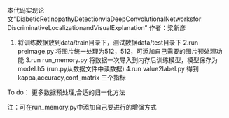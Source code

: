 本代码实现论文“DiabeticRetinopathyDetectionviaDeepConvolutionalNetworksfor DiscriminativeLocalizationandVisualExplanation”
作者：梁新彦
1. 将训练数据放到data/train目录下，测试数据data/test目录下
2.run preimage.py 将图片统一处理为512，512，可添加自己需要的图片预处理功能
3.run run_memory.py 将数据一次导入到内存后训练模型，模型保存为model.h5
  (run.py从数据文件中读数据)
4.run value2label.py 得到 kappa,accuracy,conf_matrix 三个指标

To do：
更多数据预处理,合适的归一化方法

注：可在run_memory.py中添加自己要进行的增强方式